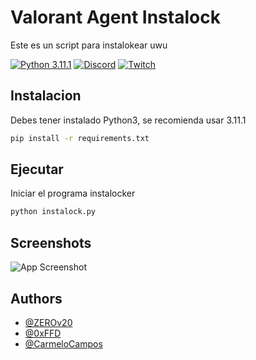# Valorant Agent Instalock

Este es un script para instalokear uwu



[![Python 3.11.1](https://img.shields.io/badge/python-v3.11.1-blue.svg)](https://www.python.org/ftp/python/3.11.1/python-3.11.1-amd64.exe)
[![Discord](https://img.shields.io/discord/664556383110299650.svg)](https://discord.gg/vNsSeTYCVH)
[![Twitch](https://img.shields.io/twitch/status/CarmeloCampos?style=social)](https://twitch.tv/carmelocampos)



## Instalacion

Debes tener instalado Python3, se recomienda usar 3.11.1

```bash
pip install -r requirements.txt
```

## Ejecutar

Iniciar el programa instalocker

```bash
python instalock.py
```


## Screenshots

![App Screenshot](https://i.imgur.com/Oj0JyDx.jpg)


## Authors

- [@ZEROv20](https://github.com/ZEROv20)
- [@0xFFD](https://github.com/0xFFD)
- [@CarmeloCampos](https://github.com/CarmeloCampos)


